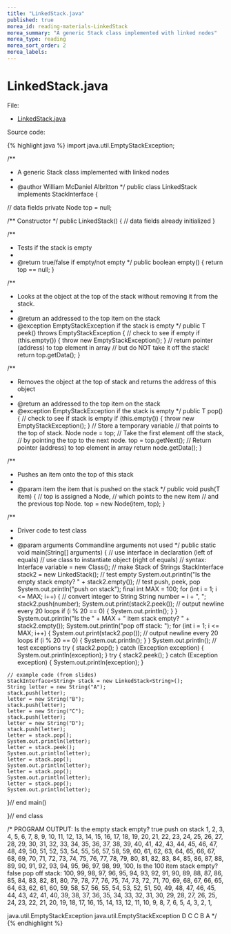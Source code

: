 ```yaml
---
title: "LinkedStack.java"
published: true
morea_id: reading-materials-LinkedStack
morea_summary: "A generic Stack class implemented with linked nodes"
morea_type: reading
morea_sort_order: 2
morea_labels:
---
```


# LinkedStack.java

File:

  * [LinkedStack.java](../examples/LinkedStack.java)

Source code:

{% highlight java %}
import java.util.EmptyStackException;

/**
 * A generic Stack class implemented with linked nodes
 * 
 * @author William McDaniel Albritton
 */
public class LinkedStack<T> implements StackInterface<T> {

  // data fields
  private Node<T> top = null;

  /** Constructor */
  public LinkedStack() {
    // data fields already initialized
  }

  /**
   * Tests if the stack is empty
   * 
   * @return true/false if empty/not empty
   */
  public boolean empty() {
    return top == null;
  }

  /**
   * Looks at the object at the top of the stack without removing it from the stack.
   * 
   * @return an addressed to the top item on the stack
   * @exception EmptyStackException if the stack is empty
   */
  public T peek() throws EmptyStackException {
    // check to see if empty
    if (this.empty()) {
      throw new EmptyStackException();
    }
    // return pointer (address) to top element in array
    // but do NOT take it off the stack!
    return top.getData();
  }

  /**
   * Removes the object at the top of stack and returns the address of this object
   * 
   * @return an addressed to the top item on the stack
   * @exception EmptyStackException if the stack is empty
   */
  public T pop() {
    // check to see if stack is empty
    if (this.empty()) {
      throw new EmptyStackException();
    }
    // Store a temporary variable
    // that points to the top of stack.
    Node<T> node = top;
    // Take the first element off the stack,
    // by pointing the top to the next node.
    top = top.getNext();
    // Return pointer (address) to top element in array
    return node.getData();
  }

  /**
   * Pushes an item onto the top of this stack
   * 
   * @param item the item that is pushed on the stack
   */
  public void push(T item) {
    // top is assigned a Node,
    // which points to the new item
    // and the previous top Node.
    top = new Node<T>(item, top);
  }

  /**
   * Driver code to test class
   * 
   * @param arguments Commandline arguments not used
   */
  public static void main(String[] arguments) {
    // use interface in declaration (left of equals)
    // use class to instantiate object (right of equals)
    // syntax: Interface variable = new Class();
    // make Stack of Strings
    StackInterface<String> stack2 = new LinkedStack<String>();
    // test empty
    System.out.println("Is the empty stack empty? " + stack2.empty());
    // test push, peek, pop
    System.out.println("push on stack");
    final int MAX = 100;
    for (int i = 1; i <= MAX; i++) {
      // convert integer to String
      String number = i + ", ";
      stack2.push(number);
      System.out.print(stack2.peek());
      // output newline every 20 loops
      if (i % 20 == 0) {
        System.out.println();
      }
    }
    System.out.println("Is the " + MAX + " item stack empty? " + stack2.empty());
    System.out.println("pop off stack: ");
    for (int i = 1; i <= MAX; i++) {
      System.out.print(stack2.pop());
      // output newline every 20 loops
      if (i % 20 == 0) {
        System.out.println();
      }
    }
    System.out.println();
    // test exceptions
    try {
      stack2.pop();
    }
    catch (Exception exception) {
      System.out.println(exception);
    }
    try {
      stack2.peek();
    }
    catch (Exception exception) {
      System.out.println(exception);
    }

    // example code (from slides)
    StackInterface<String> stack = new LinkedStack<String>();
    String letter = new String("A");
    stack.push(letter);
    letter = new String("B");
    stack.push(letter);
    letter = new String("C");
    stack.push(letter);
    letter = new String("D");
    stack.push(letter);
    letter = stack.pop();
    System.out.println(letter);
    letter = stack.peek();
    System.out.println(letter);
    letter = stack.pop();
    System.out.println(letter);
    letter = stack.pop();
    System.out.println(letter);
    letter = stack.pop();
    System.out.println(letter);
  }// end main()

}// end class

/*
PROGRAM OUTPUT:
Is the empty stack empty? true
push on stack
1, 2, 3, 4, 5, 6, 7, 8, 9, 10, 11, 12, 13, 14, 15, 16, 17, 18, 19, 20, 
21, 22, 23, 24, 25, 26, 27, 28, 29, 30, 31, 32, 33, 34, 35, 36, 37, 38, 39, 40, 
41, 42, 43, 44, 45, 46, 47, 48, 49, 50, 51, 52, 53, 54, 55, 56, 57, 58, 59, 60, 
61, 62, 63, 64, 65, 66, 67, 68, 69, 70, 71, 72, 73, 74, 75, 76, 77, 78, 79, 80, 
81, 82, 83, 84, 85, 86, 87, 88, 89, 90, 91, 92, 93, 94, 95, 96, 97, 98, 99, 100, 
Is the 100 item stack empty? false
pop off stack: 
100, 99, 98, 97, 96, 95, 94, 93, 92, 91, 90, 89, 88, 87, 86, 85, 84, 83, 82, 81, 
80, 79, 78, 77, 76, 75, 74, 73, 72, 71, 70, 69, 68, 67, 66, 65, 64, 63, 62, 61, 
60, 59, 58, 57, 56, 55, 54, 53, 52, 51, 50, 49, 48, 47, 46, 45, 44, 43, 42, 41, 
40, 39, 38, 37, 36, 35, 34, 33, 32, 31, 30, 29, 28, 27, 26, 25, 24, 23, 22, 21, 
20, 19, 18, 17, 16, 15, 14, 13, 12, 11, 10, 9, 8, 7, 6, 5, 4, 3, 2, 1, 

java.util.EmptyStackException
java.util.EmptyStackException
D
C
C
B
A
*/
{% endhighlight %}

